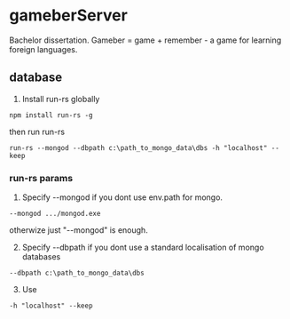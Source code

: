 # gameberServer
Bachelor dissertation. Gameber = game + remember - a game for learning foreign languages.

## database
1. Install run-rs globally 
```
npm install run-rs -g
```
then run run-rs
```
run-rs --mongod --dbpath c:\path_to_mongo_data\dbs -h "localhost" --keep
``` 
### run-rs params
1. Specify --mongod if you dont use env.path for mongo.
```
--mongod .../mongod.exe
```
otherwize just "--mongod" is enough.

2. Specify --dbpath if you dont use a standard localisation of mongo databases
```
--dbpath c:\path_to_mongo_data\dbs
```
3. Use 
```
-h "localhost" --keep
```
